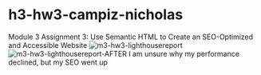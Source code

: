 # h3-hw3-campiz-nicholas
Module 3 Assignment 3: Use Semantic HTML to Create an SEO-Optimized and Accessible Website
![m3-hw3-lighthousereport](https://github.com/user-attachments/assets/c5fef99e-d70f-4b63-b46b-8e60c2c2c8c6)
![m3-hw3-lighthousereport-AFTER](https://github.com/user-attachments/assets/d367f16d-0a35-4f27-9882-1887914ce632)
I am unsure why my performance declined, but my SEO went up
